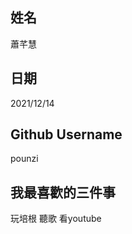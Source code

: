 姓名
----
蕭芊慧

日期
----
2021/12/14

Github Username
---------------
pounzi

我最喜歡的三件事
---------------
玩培根 聽歌 看youtube